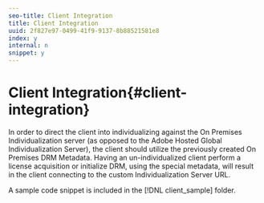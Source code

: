 ```yaml
---
seo-title: Client Integration
title: Client Integration
uuid: 2f827e97-0499-41f9-9137-8b88521581e8
index: y
internal: n
snippet: y
---
```


# Client Integration{#client-integration}

In order to direct the client into individualizing against the On Premises Individualization server (as opposed to the Adobe Hosted Global Individualization Server), the client should utilize the previously created On Premises DRM Metadata. Having an un-individualized client perform a license acquisition or initialize DRM, using the special metadata, will result in the client connecting to the custom Individualization Server URL.

A sample code snippet is included in the [!DNL client_sample] folder. 
